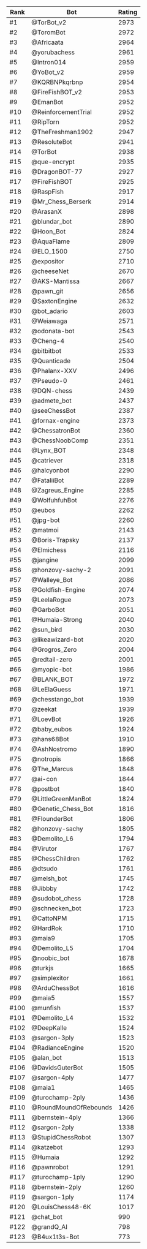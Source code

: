 Rank|Bot|Rating
---|---|---
#1|@TorBot_v2|2973
#2|@ToromBot|2972
#3|@Africaata|2964
#4|@yorubachess|2961
#5|@Intron014|2959
#6|@YoBot_v2|2959
#7|@KQRBNPkqrbnp|2954
#8|@FireFishBOT_v2|2953
#9|@EmanBot|2952
#10|@ReinforcementTrial|2952
#11|@RipTorn|2952
#12|@TheFreshman1902|2947
#13|@ResoluteBot|2941
#14|@TorBot|2938
#15|@que-encrypt|2935
#16|@DragonBOT-77|2927
#17|@FireFishBOT|2925
#18|@RaspFish|2917
#19|@Mr_Chess_Berserk|2914
#20|@ArasanX|2898
#21|@blundar_bot|2890
#22|@Hoon_Bot|2824
#23|@AquaFlame|2809
#24|@ELO_1500|2750
#25|@expositor|2710
#26|@cheeseNet|2670
#27|@AKS-Mantissa|2667
#28|@pawn_git|2656
#29|@SaxtonEngine|2632
#30|@bot_adario|2603
#31|@Weiawaga|2571
#32|@odonata-bot|2543
#33|@Cheng-4|2540
#34|@bitbitbot|2533
#35|@Quanticade|2504
#36|@Phalanx-XXV|2496
#37|@Pseudo-0|2461
#38|@DQN-chess|2439
#39|@admete_bot|2437
#40|@seeChessBot|2387
#41|@fornax-engine|2373
#42|@ChessatronBot|2360
#43|@ChessNoobComp|2351
#44|@Lynx_BOT|2348
#45|@catriever|2318
#46|@halcyonbot|2290
#47|@FataliiBot|2289
#48|@Zagreus_Engine|2285
#49|@WolfuhfuhBot|2276
#50|@eubos|2262
#51|@jpg-bot|2260
#52|@matmoi|2143
#53|@Boris-Trapsky|2137
#54|@Elmichess|2116
#55|@jangine|2099
#56|@honzovy-sachy-2|2091
#57|@Walleye_Bot|2086
#58|@Goldfish-Engine|2074
#59|@LeelaRogue|2073
#60|@GarboBot|2051
#61|@Humaia-Strong|2040
#62|@sun_bird|2030
#63|@likeawizard-bot|2020
#64|@Grogros_Zero|2004
#65|@redtail-zero|2001
#66|@myopic-bot|1986
#67|@BLANK_BOT|1972
#68|@LeElaGuess|1971
#69|@chesstango_bot|1939
#70|@zeekat|1939
#71|@LoevBot|1926
#72|@baby_eubos|1924
#73|@hans68Bot|1910
#74|@AshNostromo|1890
#75|@notropis|1866
#76|@The_Marcus|1848
#77|@ai-con|1844
#78|@postbot|1840
#79|@LittleGreenManBot|1824
#80|@Genetic_Chess_Bot|1816
#81|@FlounderBot|1806
#82|@honzovy-sachy|1805
#83|@Demolito_L6|1794
#84|@Virutor|1767
#85|@ChessChildren|1762
#86|@dtsudo|1761
#87|@melsh_bot|1745
#88|@Jibbby|1742
#89|@sudobot_chess|1728
#90|@schnecken_bot|1723
#91|@CattoNPM|1715
#92|@HardRok|1710
#93|@maia9|1705
#94|@Demolito_L5|1704
#95|@noobic_bot|1678
#96|@turkjs|1665
#97|@simplexitor|1661
#98|@ArduChessBot|1616
#99|@maia5|1557
#100|@munfish|1537
#101|@Demolito_L4|1532
#102|@DeepKalle|1524
#103|@sargon-3ply|1523
#104|@RadianceEngine|1520
#105|@alan_bot|1513
#106|@DavidsGuterBot|1505
#107|@sargon-4ply|1477
#108|@maia1|1465
#109|@turochamp-2ply|1436
#110|@RoundMoundOfRebounds|1426
#111|@bernstein-4ply|1366
#112|@sargon-2ply|1338
#113|@StupidChessRobot|1307
#114|@katzebot|1293
#115|@Humaia|1292
#116|@pawnrobot|1291
#117|@turochamp-1ply|1290
#118|@bernstein-2ply|1260
#119|@sargon-1ply|1174
#120|@LouisChess48-6K|1017
#121|@chat_bot|990
#122|@grandQ_AI|798
#123|@B4ux1t3s-Bot|773
